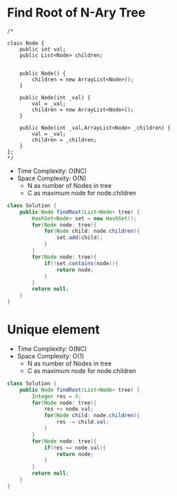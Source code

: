 # Find Root of N-Ary Tree

```
/*

class Node {
    public int val;
    public List<Node> children;


    public Node() {
        children = new ArrayList<Node>();
    }

    public Node(int _val) {
        val = _val;
        children = new ArrayList<Node>();
    }

    public Node(int _val,ArrayList<Node> _children) {
        val = _val;
        children = _children;
    }
};
*/
```

- Time Complexity: O(NC)
- Space Complexity: O(N)
  - N as number of Nodes in tree
  - C as maximum node for node.children

```java
class Solution {
    public Node findRoot(List<Node> tree) {
        HashSet<Node> set = new HashSet();
        for(Node node: tree){
            for(Node child: node.children){
                set.add(child);
            }
        }
        for(Node node: tree){
            if(!set.contains(node)){
                return node;
            }
        }
        return null;
    }
}
```

# Unique element

- Time Complexity: O(NC)
- Space Complexity: O(1)
  - N as number of Nodes in tree
  - C as maximum node for node.children

```java
class Solution {
    public Node findRoot(List<Node> tree) {
        Integer res = 0;
        for(Node node: tree){
            res += node.val;
            for(Node child: node.children){
                res -= child.val;
            }
        }
        for(Node node: tree){
            if(res == node.val){
                return node;
            }
        }
        return null;
    }
}
```
